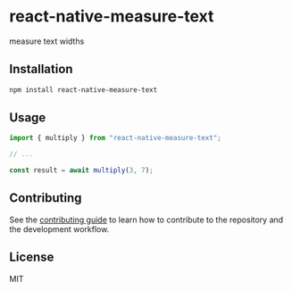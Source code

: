 # react-native-measure-text

measure text widths

## Installation

```sh
npm install react-native-measure-text
```

## Usage

```js
import { multiply } from "react-native-measure-text";

// ...

const result = await multiply(3, 7);
```

## Contributing

See the [contributing guide](CONTRIBUTING.md) to learn how to contribute to the repository and the development workflow.

## License

MIT
